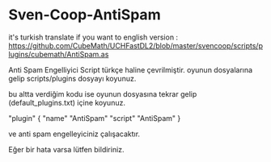 # Sven-Coop-AntiSpam
it's turkish translate
if you want to english version : https://github.com/CubeMath/UCHFastDL2/blob/master/svencoop/scripts/plugins/cubemath/AntiSpam.as

Anti Spam Engelliyici Script türkçe haline çevrilmiştir.
oyunun dosyalarına gelip  scripts/plugins dosyayı koyunuz.

bu altta verdiğim kodu ise oyunun dosyasına tekrar gelip (default_plugins.txt) içine koyunuz.

"plugin"
	{
		"name" "AntiSpam"
		"script" "AntiSpam"
	}
  
  ve anti spam engelleyiciniz çalışacaktır.
  
  Eğer bir hata varsa lütfen bildiriniz.
